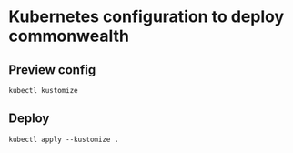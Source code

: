
# Kubernetes configuration to deploy commonwealth

## Preview config
```
kubectl kustomize
```

## Deploy
```
kubectl apply --kustomize .
```
